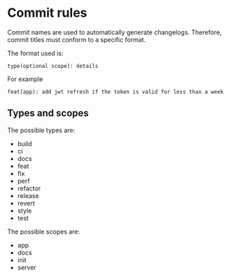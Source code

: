 # Commit rules

Commit names are used to automatically generate changelogs. Therefore, commit titles must conform to a specific format.

The format used is:

```
type(optional scope): details
```

For example

```
feat(app): add jwt refresh if the token is valid for less than a week
```

## Types and scopes

The possible types are:

- build
- ci
- docs
- feat
- fix
- perf
- refactor
- release
- revert
- style
- test

The possible scopes are:

- app
- docs
- init
- server
